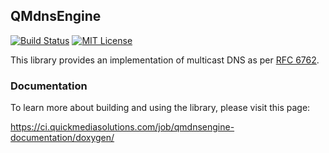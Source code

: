 ## QMdnsEngine

[![Build Status](https://ci.quickmediasolutions.com/job/qmdnsengine/badge/icon)](https://ci.quickmediasolutions.com/job/qmdnsengine/)
[![MIT License](http://img.shields.io/badge/license-MIT-blue.svg?style=flat)](http://opensource.org/licenses/MIT)

This library provides an implementation of multicast DNS as per [RFC 6762](https://tools.ietf.org/html/rfc6762).

### Documentation

To learn more about building and using the library, please visit this page:

https://ci.quickmediasolutions.com/job/qmdnsengine-documentation/doxygen/
